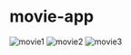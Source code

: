# movie-app
![movie1](https://github.com/SaeedAyman550/movie-app/assets/115594583/93cbcd83-1b7c-4130-8cde-ce56788e9d96)
![movie2](https://github.com/SaeedAyman550/movie-app/assets/115594583/a21eb5ad-ad30-4a3c-9a01-247375ca8aab)
![movie3](https://github.com/SaeedAyman550/movie-app/assets/115594583/bc1fd366-82c4-4cb8-9c51-e91678c01255)


